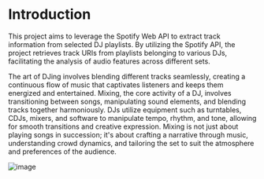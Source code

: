 # Introduction 
This project aims to leverage the Spotify Web API to extract track information from selected DJ playlists. By utilizing the Spotify API, the project retrieves track URIs from playlists belonging to various DJs, facilitating the analysis of audio features across different sets.

The art of DJing involves blending different tracks seamlessly, creating a continuous flow of music that captivates listeners and keeps them energized and entertained.
Mixing, the core activity of a DJ, involves transitioning between songs, manipulating sound elements, and blending tracks together harmoniously. DJs utilize equipment such as turntables, CDJs, mixers, and software to manipulate tempo, rhythm, and tone, allowing for smooth transitions and creative expression. Mixing is not just about playing songs in succession; it's about crafting a narrative through music, understanding crowd dynamics, and tailoring the set to suit the atmosphere and preferences of the audience.

![image](https://github.com/amboym/DJset/assets/162647158/866ebf5a-314e-4d3e-8c99-1692efdac2ca)
